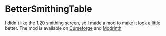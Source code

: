 # BetterSmithingTable
I didn't like the 1.20 smithing screen, so I made a mod to make it look a little better.
The mod is available on [Curseforge](https://www.curseforge.com/minecraft/mc-mods/bettersmithingtable-fabric) and [Modrinth](https://modrinth.com/mod/bettersmithingtable)
